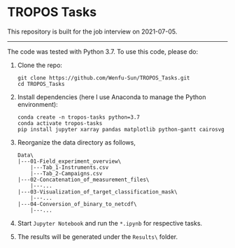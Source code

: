 # TROPOS Tasks
This repository is built for the job interview on 2021-07-05.

---
The code was tested with Python 3.7. To use this code, please do:

1. Clone the repo:

   ```shell
   git clone https://github.com/Wenfu-Sun/TROPOS_Tasks.git
   cd TROPOS_Tasks
   ```

2. Install dependencies (here I use Anaconda to manage the Python environment):

   ```shell
   conda create -n tropos-tasks python=3.7 
   conda activate tropos-tasks
   pip install jupyter xarray pandas matplotlib python-gantt cairosvg
   ```

3. Reorganize the data directory as follows,

   ```
   Data\
   |---01-Field_experiment_overview\
       |---Tab_1-Instruments.csv
       |---Tab_2-Campaigns.csv
   |---02-Concatenation_of_measurement_files\
       |---...	
   |---03-Visualization_of_target_classification_mask\
       |---...	
   |---04-Conversion_of_binary_to_netcdf\
       |---...	       
   ```

4. Start `Jupyter Notebook` and run the `*.ipynb` for respective tasks.

5. The results will be generated under the `Results\` folder.
